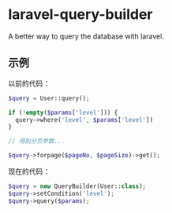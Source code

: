 # laravel-query-builder
A better way to query the database with laravel.

## 示例

以前的代码：

```php
$query = User::query();

if (!empty($params['level'])) {
  query->where('level', $params['level'])
}

// 得到分页参数...

$query->forpage($pageNo, $pageSize)->get();
```

现在的代码：

```php
$query = new QueryBuilder(User::class);
$query->setCondition('level');
$query->query($params);
```
